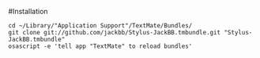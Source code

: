 #Installation

	cd ~/Library/"Application Support"/TextMate/Bundles/
	git clone git://github.com/jackbb/Stylus-JackBB.tmbundle.git "Stylus-JackBB.tmbundle"
	osascript -e 'tell app "TextMate" to reload bundles'